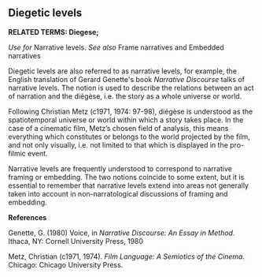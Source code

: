 ## Diegetic levels

**RELATED TERMS: Diegese;**

_Use for_ Narrative levels. _See also_ Frame narratives and Embedded narratives


Diegetic levels are also referred to as narrative levels, for example, the English translation of Gerard Genette's book _Narrative Discourse_ talks of narrative levels. The notion is used to describe the relations between an act of narration and the diégèse, i.e. the story as a whole universe or world. 

Following Christian Metz (c1971, 1974: 97-98), diégèse is understood as the spatiotemporal universe or world within which a story takes place. In the case of a cinematic film, Metz’s chosen field of analysis, this means everything which constitutes or belongs to the world projected by the film, and not only visually, i.e. not limited to that which is displayed in the pro-filmic event.

Narrative levels are frequently understood to correspond to narrative framing or embedding. The two notions coincide to some extent, but it is essential to remember that narrative levels extend into areas not generally taken into account in non-narratological discussions of framing and embedding.

**References**

Genette, G. (1980) Voice, in _Narrative Discourse: An Essay in Method_. Ithaca, NY: Cornell University Press, 1980 

Metz, Christian (c1971, 1974). _Film Language: A Semiotics of the Cinema_. Chicago: Chicago University Press.
